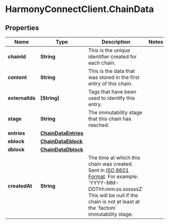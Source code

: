 # HarmonyConnectClient.ChainData

## Properties
Name | Type | Description | Notes
------------ | ------------- | ------------- | -------------
**chainId** | **String** | This is the unique identifier created for each chain. | 
**content** | **String** | This is the data that was stored in the first entry of this chain. | 
**externalIds** | **[String]** | Tags that have been used to identify this entry. | 
**stage** | **String** | The immutability stage that this chain has reached. | 
**entries** | [**ChainDataEntries**](ChainDataEntries.md) |  | 
**eblock** | [**ChainDataEblock**](ChainDataEblock.md) |  | 
**dblock** | [**ChainDataDblock**](ChainDataDblock.md) |  | 
**createdAt** | **String** | The time at which this chain was created. Sent in [ISO 8601 Format](https://en.wikipedia.org/wiki/ISO_8601). For example: &#x60;YYYY-MM-DDThh:mm:ss.ssssssZ&#x60; This will be null if the chain is not at least at the &#x60;factom&#x60; immutability stage. | 


